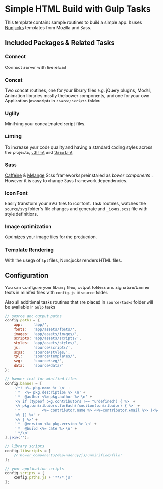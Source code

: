 Simple HTML Build with Gulp Tasks
===============

This template contains sample routines to build a simple app. It uses [Nunjucks](https://mozilla.github.io/nunjucks/)
 templates from Mozilla and Sass.
  
## Included Packages & Related Tasks

### Connect
Connect server with livereload

### Concat
Two concat routines, one for your library files e.g. jQuery plugins, Modal, Animation libraries mostly the bower 
components, and one for your own Application javascripts in `source/scripts` folder.

### Uglify
Minifying your concatenated script files.

### Linting
To increase your code quality and having a standard coding styles across the projects, [JSHint](https://github.com/jshint/jshint) and [Sass Lint](https://github.com/sasstools/sass-lint)

### Sass
[Caffeine](https://github.com/bcinarli/caffeine) & [Melange](https://github.com/bcinarli/melange) Scss frameworks preinstalled as _bower components_ . However it is easy to change Sass framework dependencies. 

### Icon Font
Easily transform your SVG files to iconfont. Task routines, watches the `source/svg` folder's file changes and 
generate and `_icons.scss` file with style definitions. 

### Image optimization
Optimizes your image files for the production.

### Template Rendering
With the usega of `tpl` files, Nuncjucks renders HTML files.


## Configuration
You can configure your library files, output folders and signature/banner texts in minifed files with `config.js` in 
`source` folder.

Also all additional tasks routines that are placed in `source/tasks` folder will be available in `Gulp` tasks


```js
// source and output paths
config.paths = {
    app:     'app/',
    fonts:   'app/assets/fonts/',
    images:  'app/assets/images/',
    scripts: 'app/assets/scripts/',
    styles:  'app/assets/styles/',
    js:      'source/scripts/',
    scss:    'source/styles/',
    tpl:     'source/templates/',
    svg:     'source/svg/',
    data:    'source/data/'
};

// banner text for minified files
config.banner = [
    '/*! <%= pkg.name %> \n' +
    ' *  <%= pkg.description %> \n' +
    ' *  @author <%= pkg.author %> \n' +
    '<% if (typeof pkg.contributors !== "undefined") { %>' +
    '<% pkg.contributors.forEach(function(contributor) { %>' +
    ' *          <%= contributor.name %> <<%=contributor.email %>> (<%=contributor.url %>)\n' +
    '<% }) %>' +
    '<% } %>' +
    ' *  @version <%= pkg.version %> \n' +
    ' *  @build <%= date %> \n' +
    ' */\n'
].join('');

// library scripts 
config.libscripts = [
    //'bower_components/dependency/js/unminified/file'
];

// your application scripts
config.scripts = [
    config.paths.js + '**/*.js'
];
```